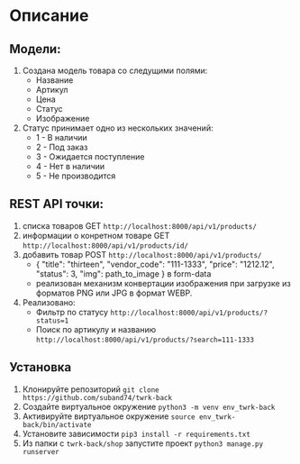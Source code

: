 # Описание
## Модели:
1. Создана модель товара со следущими полями:
    - Название
    - Артикул
    - Цена
    - Статус
    - Изображение
2. Статус принимает одно из нескольких значений:
    - 1 - В наличии
    - 2 - Под заказ
    - 3 - Ожидается поступление
    - 4 - Нет в наличии
    - 5 - Не производится
## REST API точки:
1. списка товаров GET `http://localhost:8000/api/v1/products/`
2. информации о конретном товаре GET `http://localhost:8000/api/v1/products/id/`
3. добавить товар POST `http://localhost:8000/api/v1/products/`
    - {
    "title": "thirteen",
    "vendor_code": "111-1333",
    "price": "1212.12",
    "status": 3,
    "img": path_to_image
      } в form-data
     - реализован механизм конвертации изображения при загрузке из форматов PNG или JPG в формат WEBP.
4. Реализовано:
    - Фильтр по статусу `http://localhost:8000/api/v1/products/?status=1`
    - Поиск по артикулу и названию `http://localhost:8000/api/v1/products/?search=111-1333`
## Установка
1. Клонируйте репозиторий `git clone https://github.com/suband74/twrk-back`
2. Создайте виртуальное окружение `python3 -m venv env_twrk-back`
3. Активируйте виртуальное окружение `source env_twrk-back/bin/activate`
4. Установите зависимости `pip3 install -r requirements.txt`
5. Из папки с `twrk-back/shop` запустите проект `python3 manage.py runserver` 